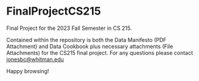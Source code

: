 # FinalProjectCS215
Final Project for the 2023 Fall Semester in CS 215. 

Contained within the repository is both the Data Manifesto (PDF Attachment) and Data Cookbook plus necessary attachments (File Attachments) for the CS215 final project. For any questions please contact jonesbc@whitman.edu

Happy browsing!
